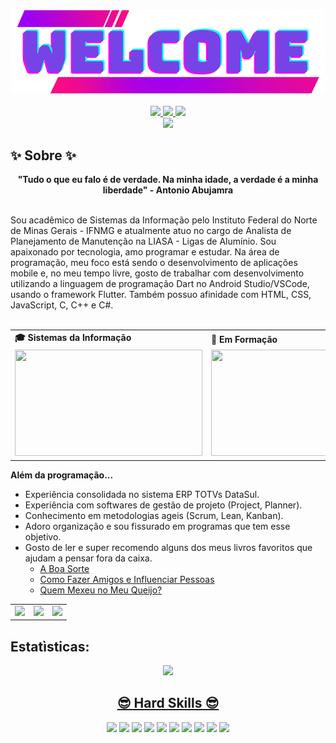 <div align="center">
  <a href="https://github.com/RainanhSantos">
    <img src="Welcome.png" width="500">
  </a>
</div>
<br>
<div align="center">
  <a href="https://github.com/RainanhSantos" target="_blank">
    <img src="https://img.shields.io/badge/GitHub-100000?style=for-the-badge&logo=github&logoColor=white" target="_blank">
  </a>
  <a href = "mailto:rainanhsantos@gmail.com">
    <img src="https://img.shields.io/badge/Gmail-D14836?style=for-the-badge&logo=gmail&logoColor=white">
  </a>
  <a href="https://www.linkedin.com/in/rainanh-geovany-93b3b3141/" target="_blank">
    <img src="https://img.shields.io/badge/-LinkedIn-%230077B5?style=for-the-badge&logo=linkedin&logoColor=white" target="_blank">
  </a>
  <br>
  <a href="https://instagram.com/rainanhg" target="_blank">
    <img src="https://img.shields.io/badge/-Instagram-%23E4405F?style=for-the-badge&logo=instagram&logoColor=white" target="_blank">
  </a>
</div>

## ✨ Sobre ✨
<div align='center'>
  <b>"Tudo o que eu falo é de verdade. Na minha idade, a verdade é a minha liberdade" - Antonio Abujamra</b>
</div><br>

Sou acadêmico de Sistemas da Informação pelo Instituto Federal do Norte de Minas Gerais - IFNMG e atualmente atuo no cargo de Analista de Planejamento de Manutenção na LIASA - Ligas de Alumínio. Sou apaixonado por tecnologia, amo programar e estudar. Na área de programação, meu foco está sendo o desenvolvimento de aplicações mobile e, no meu tempo livre, gosto de trabalhar com desenvolvimento utilizando a linguagem de programação Dart no Android Studio/VSCode, usando o framework Flutter. Também possuo afinidade com HTML, CSS, JavaScript, C, C++ e C#.
<br><br>

<div align="center">
  <table>
    <tr>
      <td>
        <b>🎓 Sistemas da Informação</b>
      </td>
      <td>
        <b>🧪 Em Formação</b>
      </td>
    </tr>
    <tr>
      <td>
        <img src="https://apilgriminnarnia.files.wordpress.com/2018/09/legally-blonde-laptop-e1536078931635.jpg" width="300px" height="170px">
      </td>
      <td>
          <img src="https://i.giphy.com/media/13hxeOYjoTWtK8/giphy.gif" width="300px" height="170px">
      </td>
    </tr>
  </table>
</div>


<b>Além da programação...</b>

- Experiência consolidada no sistema ERP TOTVs DataSul.
- Experiência com softwares de gestão de projeto (Project, Planner).
- Conhecimento em metodologias ageis (Scrum, Lean, Kanban).
- Adoro organização e sou fissurado em programas que tem esse objetivo.
- Gosto de ler e super recomendo alguns dos meus livros favoritos que ajudam a pensar fora da caixa. 
  - <a href='https://www.amazon.com.br/boa-sorte-Alex-Rovira-Celma/dp/8543103258'>A Boa Sorte</a>
  -  <a href='https://www.amazon.com.br/Como-Fazer-Amigos-Influenciar-Pessoas/dp/8504018024/ref=sr_1_3?crid=3A8PYE1P25QS0&keywords=como+influenciar+pessoas+e+fazer+amigos&qid=1685408984&s=books&sprefix=como+inf%2Cstripbooks%2C289&sr=1-3'>Como Fazer Amigos e Influenciar Pessoas</a>
  - <a href='https://www.amazon.com.br/Quem-mexeu-no-meu-queijo/dp/8501112062/ref=pd_lpo_sccl_3/133-4942096-6640833?pd_rd_w=OIKNd&content-id=amzn1.sym.036a9a17-ef5c-4c87-bb2c-81a28b5a8e68&pf_rd_p=036a9a17-ef5c-4c87-bb2c-81a28b5a8e68&pf_rd_r=3YCF3KGBV9M2061349JE&pd_rd_wg=2DqmI&pd_rd_r=91dd0e77-c006-4e10-b585-c020568ba1a6&pd_rd_i=8501112062&psc=1'>Quem Mexeu no Meu Queijo?</a>

<div align="center">
  <table>
    <tr>
      <td>
        <img src="https://64.media.tumblr.com/tumblr_lyxj33CYzW1qigluvo4_250.gif">
      </td>
      <td>
          <img src="https://64.media.tumblr.com/tumblr_lyxj33CYzW1qigluvo5_250.gifv">
      </td>
       <td>
          <img src="https://64.media.tumblr.com/tumblr_lyxj33CYzW1qigluvo6_250.gifv">
      </td>
    </tr>
  </table>
</div>

## Estatìsticas:
<div align="center">
<a href="https://github.com/rainanhsantos">
<img height="180em" src="https://github-readme-stats.vercel.app/api/top-langs/?username=rainanhsantos&layout=compa&langs_count=7&theme=dracula"/>


## 😎 Hard Skills 😎
<div align="center">
  <a href="https://img.shields.io/badge/C%23-239120?style=for-the-badge&logo=c-sharp&logoColor=white" target="_blank"><img src="https://img.shields.io/badge/C%23-239120?style=for-the-badge&logo=c-sharp&logoColor=white"></a>
  <a href="https://img.shields.io/badge/C-00599C?style=for-the-badge&logo=c&logoColor=white" target="_blank"><img src="https://img.shields.io/badge/C-00599C?style=for-the-badge&logo=c&logoColor=white"></a>
  <a href="https://img.shields.io/badge/C%2B%2B-00599C?style=for-the-badge&logo=c%2B%2B&logoColor=white" target="_blank"><img src="https://img.shields.io/badge/C%2B%2B-00599C?style=for-the-badge&logo=c%2B%2B&logoColor=white"></a>
  <a href="https://img.shields.io/badge/HTML5-E34F26?style=for-the-badge&logo=html5&logoColor=white" target="_blank"><img src="https://img.shields.io/badge/HTML5-E34F26?style=for-the-badge&logo=html5&logoColor=white"></a>
  <a href="	https://img.shields.io/badge/CSS3-1572B6?style=for-the-badge&logo=css3&logoColor=white" target="_blank"><img src="	https://img.shields.io/badge/CSS3-1572B6?style=for-the-badge&logo=css3&logoColor=white"></a>
  <a href="https://img.shields.io/badge/JavaScript-323330?style=for-the-badge&logo=javascript&logoColor=F7DF1E" target="_blank"><img src="https://img.shields.io/badge/JavaScript-323330?style=for-the-badge&logo=javascript&logoColor=F7DF1E"></a>
  <a href="	https://img.shields.io/badge/Dart-0175C2?style=for-the-badge&logo=dart&logoColor=white" target="_blank"><img src="	https://img.shields.io/badge/Dart-0175C2?style=for-the-badge&logo=dart&logoColor=white"></a>
  <a href="https://img.shields.io/badge/Flutter-02569B?style=for-the-badge&logo=flutter&logoColor=white" target="_blank"><img src="https://img.shields.io/badge/Flutter-02569B?style=for-the-badge&logo=flutter&logoColor=white"></a>
  <a href="https://img.shields.io/badge/SQLite-07405E?style=for-the-badge&logo=sqlite&logoColor=white" target="_blank"><img src="https://img.shields.io/badge/SQLite-07405E?style=for-the-badge&logo=sqlite&logoColor=white"></a>
  <a href="https://img.shields.io/badge/Unity-100000?style=for-the-badge&logo=unity&logoColor=white" target="_blank"><img src="https://img.shields.io/badge/Unity-100000?style=for-the-badge&logo=unity&logoColor=white"></a>
</div>
